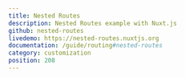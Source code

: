 ```yaml
---
title: Nested Routes
description: Nested Routes example with Nuxt.js
github: nested-routes
livedemo: https://nested-routes.nuxtjs.org
documentation: /guide/routing#nested-routes
category: customization
position: 208
---
```

